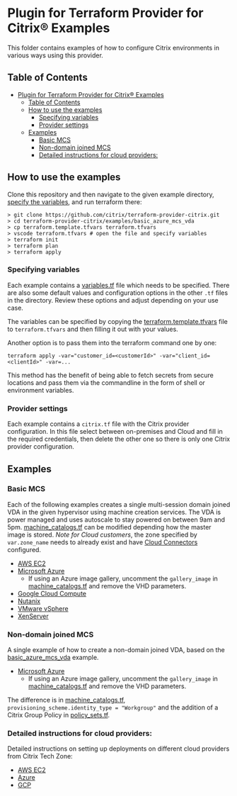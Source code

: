 # Plugin for Terraform Provider for Citrix® Examples

This folder contains examples of how to configure Citrix environments in various ways using this provider.

## Table of Contents
- [Plugin for Terraform Provider for Citrix® Examples](#plugin-for-terraform-provider-for-citrix-examples)
  - [Table of Contents](#table-of-contents)
  - [How to use the examples](#how-to-use-the-examples)
    - [Specifying variables](#specifying-variables)
    - [Provider settings](#provider-settings)
  - [Examples](#examples)
    - [Basic MCS](#basic-mcs)
    - [Non-domain joined MCS](#non-domain-joined-mcs)
    - [Detailed instructions for cloud providers:](#detailed-instructions-for-cloud-providers)

## How to use the examples
Clone this repository and then navigate to the given example directory, [specify the variables](#specifying-variables), and run terraform there:
```shell
> git clone https://github.com/citrix/terraform-provider-citrix.git
> cd terraform-provider-citrix/examples/basic_azure_mcs_vda
> cp terraform.template.tfvars terraform.tfvars
> vscode terraform.tfvars # open the file and specify variables
> terraform init
> terraform plan
> terraform apply
```

### Specifying variables
Each example contains a [variables.tf](basic_azure_mcs_vda/variables.tf) file which needs to be specified. There are also some default values and configuration options in the other `.tf` files in the directory. Review these options and adjust depending on your use case. 

The variables can be specified by copying the [terraform.template.tfvars](basic_azure_mcs_vda/terraform.template.tfvars) file to `terraform.tfvars` and then filling it out with your values.

Another option is to pass them into the terraform command one by one:
```shell
terraform apply -var="customer_id=<customerId>" -var="client_id=<clientId>" -var=...
```

This method has the benefit of being able to fetch secrets from secure locations and pass them via the commandline in the form of shell or environment variables.

### Provider settings
Each example contains a `citrix.tf` file with the Citrix provider configuration. In this file select between on-premises and Cloud and fill in the required credentials, then delete the other one so there is only one Citrix provider configuration.


## Examples

### Basic MCS
Each of the following examples creates a single multi-session domain joined VDA in the given hypervisor using machine creation services. The VDA is power managed and uses autoscale to stay powered on between 9am and 5pm. [machine_catalogs.tf](basic_azure_mcs_vda/machine_catalogs.tf) can be modified depending how the master image is stored. *Note for Cloud customers*, the zone specified by `var.zone_name` needs to already exist and have [Cloud Connectors](https://docs.citrix.com/en-us/citrix-cloud/citrix-cloud-resource-locations/citrix-cloud-connector.html) configured.
* [AWS EC2](basic_aws_mcs_vda/)
* [Microsoft Azure](basic_azure_mcs_vda/)
  * If using an Azure image gallery, uncomment the `gallery_image` in [machine_catalogs.tf](basic_azure_mcs_vda/machine_catalogs.tf) and remove the VHD parameters.
* [Google Cloud Compute](basic_gcp_mcs_vda/)
* [Nutanix](basic_nutanix_mcs_vda/)
* [VMware vSphere](basic_vsphere_mcs_vda/)
* [XenServer](basic_xenserver_mcs_vda/)

### Non-domain joined MCS
A single example of how to create a non-domain joined VDA, based on the [basic_azure_mcs_vda](basic_aws_mcs_vda/) example.
* [Microsoft Azure](non_domain_joined_azure_mcs_vda/)
  * If using an Azure image gallery, uncomment the `gallery_image` in [machine_catalogs.tf](basic_azure_mcs_vda/machine_catalogs.tf) and remove the VHD parameters.

The difference is in [machine_catalogs.tf](non_domain_joined_azure_mcs_vda/machine_catalogs.tf), `provisioning_scheme.identity_type = "Workgroup"` and the addition of a Citrix Group Policy in [policy_sets.tf](non_domain_joined_azure_mcs_vda/policy_sets.tf).

### Detailed instructions for cloud providers:
Detailed instructions on setting up deployments on different cloud providers from Citrix Tech Zone:
- [AWS EC2](https://community.citrix.com/tech-zone/build/deployment-guides/terraform-daas-aws/)
- [Azure](https://community.citrix.com/tech-zone/build/deployment-guides/citrix-daas-terraform-azure/)
- [GCP](https://community.citrix.com/tech-zone/build/deployment-guides/terraform-daas-gcp/)

